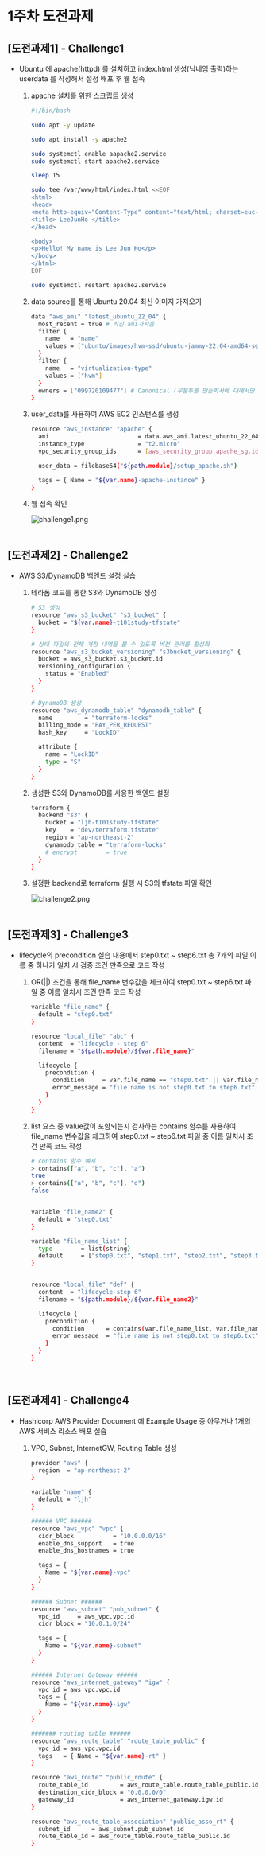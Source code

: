 # 1주차 도전과제

## [도전과제1] - Challenge1

- Ubuntu 에 apache(httpd) 를 설치하고 index.html 생성(닉네임 출력)하는 userdata 를 작성해서 설정 배포 후 웹 접속

    1. apache 설치를 위한 스크립트 생성
        
        ```bash
        #!/bin/bash
        
        sudo apt -y update
        
        sudo apt install -y apache2
        
        sudo systemctl enable aapache2.service
        sudo systemctl start apache2.service
        
        sleep 15
        
        sudo tee /var/www/html/index.html <<EOF
        <html>
        <head>
        <meta http-equiv="Content-Type" content="text/html; charset=euc-kr" />
        <title> LeeJunHo </title>
        </head>
        
        <body>
        <p>Hello! My name is Lee Jun Ho</p>
        </body>
        </html>
        EOF
        
        sudo systemctl restart apache2.service
        
        ```
        
    2. data source를 통해 Ubuntu 20.04 최신 이미지 가져오기
        
        ```bash
        data "aws_ami" "latest_ubuntu_22_04" {
          most_recent = true # 최신 ami가져옴
          filter {
            name   = "name"
            values = ["ubuntu/images/hvm-ssd/ubuntu-jammy-22.04-amd64-server*"]
          }
          filter {
            name   = "virtualization-type"
            values = ["hvm"]
          }
          owners = ["099720109477"] # Canonical (우분투를 만든회사에 대해서만 ami가져옴)
        }
        ```
        
    3. user_data를 사용하여 AWS EC2 인스턴스를 생성 
        
        ```bash
        resource "aws_instance" "apache" {
          ami                         = data.aws_ami.latest_ubuntu_22_04.id
          instance_type               = "t2.micro"
          vpc_security_group_ids      = [aws_security_group.apache_sg.id]
        
          user_data = filebase64("${path.module}/setup_apache.sh")
        
          tags = { Name = "${var.name}-apache-instance" }
        }
        ```
        
    4. 웹 접속 확인
        
        ![challenge1.png](./image/challenge1.png)
        <br>
        <br>

## [도전과제2] - Challenge2

- AWS S3/DynamoDB 백엔드 설정 실습
    1. 테라폼 코드를 통한 S3와 DynamoDB 생성
        
        ```bash
        # S3 생성
        resource "aws_s3_bucket" "s3_bucket" {
          bucket = "${var.name}-t101study-tfstate"
        }

        # 상태 파일의 전체 개정 내역을 볼 수 있도록 버전 관리를 활성화
        resource "aws_s3_bucket_versioning" "s3bucket_versioning" {
          bucket = aws_s3_bucket.s3_bucket.id
          versioning_configuration {
            status = "Enabled"
          }
        }
        
        # DynamoDB 생성
        resource "aws_dynamodb_table" "dynamodb_table" {
          name         = "terraform-locks"
          billing_mode = "PAY_PER_REQUEST"
          hash_key     = "LockID"

          attribute {
            name = "LockID"
            type = "S"
          }
        }
        
        ```
        
    2. 생성한 S3와 DynamoDB를 사용한 백엔드 설정
        
        ```bash
        terraform {
          backend "s3" {
            bucket = "ljh-t101study-tfstate"
            key    = "dev/terraform.tfstate"
            region = "ap-northeast-2"
            dynamodb_table = "terraform-locks"
            # encrypt        = true
          }
        }
        ```
        
    3. 설정한 backend로 terraform 실행 시 S3의 tfstate 파일 확인
        
        ![challenge2.png](./image/challenge2.png)
        <br>
        <br>

## [도전과제3] - Challenge3

- lifecycle의 precondition 실습 내용에서 step0.txt ~ step6.txt 총 7개의 파일 이름 중 하나가 일치 시 검증 조건 만족으로 코드 작성 

    1. OR(||) 조건을 통해 file_name 변수값을 체크하여 step0.txt ~ step6.txt 파일 중 이름 일치시 조건 만족 코드 작성
        
        ```bash
        variable "file_name" {
          default = "step0.txt"
        }

        resource "local_file" "abc" {
          content  = "lifecycle - step 6"
          filename = "${path.module}/${var.file_name}"

          lifecycle {
            precondition {
              condition     = var.file_name == "step0.txt" || var.file_name == "step1.txt" || var.file_name == "step2.txt" || var.file_name == "step3.txt" || var.file_name == "step4.txt" || var.file_name == "step5.txt" || var.file_name == "step6.txt"
              error_message = "file name is not step0.txt to step6.txt"
            }
          }
        }
        
        ```
        
    2. list 요소 중 value값이 포함되는지 검사하는 contains 함수를 사용하여 file_name 변수값을 체크하여 step0.txt ~ step6.txt 파일 중 이름 일치시 조건 만족 코드 작성

        ```bash
        # contains 함수 예시
        > contains(["a", "b", "c"], "a")
        true
        > contains(["a", "b", "c"], "d")
        false


        variable "file_name2" {
          default = "step0.txt"
        }

        variable "file_name_list" {
          type        = list(string)
          default     = ["step0.txt", "step1.txt", "step2.txt", "step3.txt", "step4.txt", "step5.txt", "step6.txt"]
        }


        resource "local_file" "def" {
          content  = "lifecycle-step 6"
          filename = "${path.module}/${var.file_name2}"

          lifecycle {
            precondition {
              condition      = contains(var.file_name_list, var.file_name2)
              error_message  = "file name is not step0.txt to step6.txt"
            }
          }
        }
        ```
        <br>

## [도전과제4] - Challenge4

- Hashicorp AWS Provider Document 에 Example Usage 중 아무거나 1개의 AWS 서비스 리소스 배포 실습 

    1. VPC, Subnet, InternetGW, Routing Table 생성
        
        ```bash
        provider "aws" {
          region  = "ap-northeast-2"
        }

        variable "name" {
          default = "ljh"
        }

        ###### VPC ######
        resource "aws_vpc" "vpc" {
          cidr_block           = "10.0.0.0/16"
          enable_dns_support   = true
          enable_dns_hostnames = true

          tags = {
            Name = "${var.name}-vpc"
          }
        }

        ###### Subnet ######
        resource "aws_subnet" "pub_subnet" {
          vpc_id     = aws_vpc.vpc.id
          cidr_block = "10.0.1.0/24"

          tags = {
            Name = "${var.name}-subnet"
          }
        }

        ###### Internet Gateway ######
        resource "aws_internet_gateway" "igw" {
          vpc_id = aws_vpc.vpc.id
          tags = {
            Name = "${var.name}-igw"
          }
        }

        ####### routing table ######
        resource "aws_route_table" "route_table_public" {
          vpc_id = aws_vpc.vpc.id
          tags   = { Name = "${var.name}-rt" }
        }

        resource "aws_route" "public_route" {
          route_table_id         = aws_route_table.route_table_public.id
          destination_cidr_block = "0.0.0.0/0"
          gateway_id             = aws_internet_gateway.igw.id
        }

        resource "aws_route_table_association" "public_asso_rt" {
          subnet_id      = aws_subnet.pub_subnet.id
          route_table_id = aws_route_table.route_table_public.id
        }

        ```